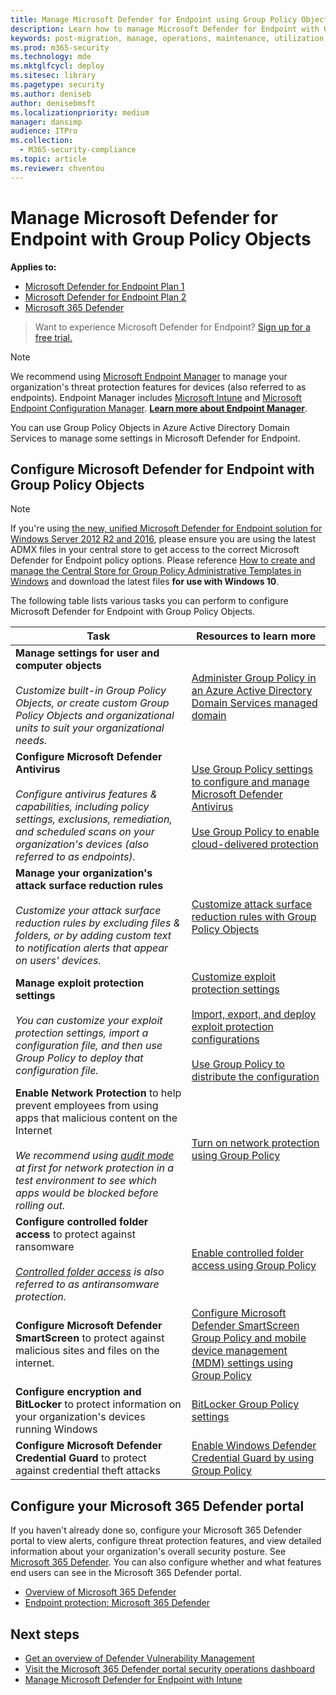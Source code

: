 ```yaml
---
title: Manage Microsoft Defender for Endpoint using Group Policy Objects
description: Learn how to manage Microsoft Defender for Endpoint with Group Policy Objects
keywords: post-migration, manage, operations, maintenance, utilization, PowerShell, Microsoft Defender for Endpoint, edr
ms.prod: m365-security
ms.technology: mde
ms.mktglfcycl: deploy
ms.sitesec: library
ms.pagetype: security
ms.author: deniseb
author: denisebmsft
ms.localizationpriority: medium
manager: dansimp
audience: ITPro
ms.collection:
  - M365-security-compliance
ms.topic: article
ms.reviewer: chventou
---
```


# Manage Microsoft Defender for Endpoint with Group Policy Objects

**Applies to:**
- [Microsoft Defender for Endpoint Plan 1](https://go.microsoft.com/fwlink/?linkid=2154037)
- [Microsoft Defender for Endpoint Plan 2](https://go.microsoft.com/fwlink/?linkid=2154037)
- [Microsoft 365 Defender](https://go.microsoft.com/fwlink/?linkid=2118804)

> Want to experience Microsoft Defender for Endpoint? [Sign up for a free trial.](https://signup.microsoft.com/create-account/signup?products=7f379fee-c4f9-4278-b0a1-e4c8c2fcdf7e&ru=https://aka.ms/MDEp2OpenTrial?ocid=docs-wdatp-exposedapis-abovefoldlink)

> [!NOTE]
> We recommend using [Microsoft Endpoint Manager](/mem) to manage your organization's threat protection features for devices (also referred to as endpoints). Endpoint Manager includes [Microsoft Intune](/mem/intune/fundamentals/what-is-intune) and [Microsoft Endpoint Configuration Manager](/mem/configmgr/core/understand/introduction). **[Learn more about Endpoint Manager](/mem/endpoint-manager-overview)**.

You can use Group Policy Objects in Azure Active Directory Domain Services to manage some settings in Microsoft Defender for Endpoint.

## Configure Microsoft Defender for Endpoint with Group Policy Objects

> [!NOTE]
> If you're using [the new, unified Microsoft Defender for Endpoint solution for Windows Server 2012 R2 and 2016](/microsoft-365/security/defender-endpoint/configure-server-endpoints#new-functionality-in-the-modern-unified-solution-for-windows-server-2012-r2-and-2016-preview), please ensure you are using the latest ADMX files in your central store to get access to the correct Microsoft Defender for Endpoint policy options. Please reference [How to create and manage the Central Store for Group Policy Administrative Templates in Windows](/troubleshoot/windows-client/group-policy/create-and-manage-central-store) and download the latest files **for use with Windows 10**. 

The following table lists various tasks you can perform to configure Microsoft Defender for Endpoint with Group Policy Objects.

|Task|Resources to learn more|
|---|---|
|**Manage settings for user and computer objects** <br/><br/> *Customize built-in Group Policy Objects, or create custom Group Policy Objects and organizational units to suit your organizational needs.*|[Administer Group Policy in an Azure Active Directory Domain Services managed domain](/azure/active-directory-domain-services/manage-group-policy)|
|**Configure Microsoft Defender Antivirus** <br/><br/> *Configure antivirus features & capabilities, including policy settings, exclusions, remediation, and scheduled scans on your organization's devices (also referred to as endpoints).*|[Use Group Policy settings to configure and manage Microsoft Defender Antivirus](/windows/security/threat-protection/microsoft-defender-antivirus/use-group-policy-microsoft-defender-antivirus) <br/><br/> [Use Group Policy to enable cloud-delivered protection](/windows/security/threat-protection/microsoft-defender-antivirus/enable-cloud-protection-microsoft-defender-antivirus#use-group-policy-to-enable-cloud-delivered-protection)|
|**Manage your organization's attack surface reduction rules** <br/><br/> *Customize your attack surface reduction rules by excluding files & folders, or by adding custom text to notification alerts that appear on users' devices.*|[Customize attack surface reduction rules with Group Policy Objects](/microsoft-365/security/defender-endpoint/attack-surface-reduction-rules-deployment-implement)|
|**Manage exploit protection settings** <br/><br/> *You can customize your exploit protection settings, import a configuration file, and then use Group Policy to deploy that configuration file.*|[Customize exploit protection settings](/microsoft-365/security/defender-endpoint/customize-exploit-protection) <br/><br/> [Import, export, and deploy exploit protection configurations](/microsoft-365/security/defender-endpoint/import-export-exploit-protection-emet-xml) <br/><br/> [Use Group Policy to distribute the configuration](/microsoft-365/security/defender-endpoint/import-export-exploit-protection-emet-xml#use-group-policy-to-distribute-the-configuration)|
|**Enable Network Protection** to help prevent employees from using apps that malicious content on the Internet <br/><br/> *We recommend using [audit mode](/microsoft-365/security/defender-endpoint/evaluate-network-protection) at first for network protection in a test environment to see which apps would be blocked before rolling out.*|[Turn on network protection using Group Policy](/microsoft-365/security/defender-endpoint/enable-network-protection#group-policy)|
|**Configure controlled folder access** to protect against ransomware <br/><br/> *[Controlled folder access](/microsoft-365/security/defender-endpoint/controlled-folders) is also referred to as antiransomware protection.*|[Enable controlled folder access using Group Policy](/microsoft-365/security/defender-endpoint/enable-controlled-folders#group-policy)|
|**Configure Microsoft Defender SmartScreen** to protect against malicious sites and files on the internet.|[Configure Microsoft Defender SmartScreen Group Policy and mobile device management (MDM) settings using Group Policy](/windows/security/threat-protection/microsoft-defender-smartscreen/microsoft-defender-smartscreen-available-settings#group-policy-settings)|
|**Configure encryption and BitLocker** to protect information on your organization's devices running Windows|[BitLocker Group Policy settings](/windows/security/information-protection/bitlocker/bitlocker-group-policy-settings)|
|**Configure Microsoft Defender Credential Guard** to protect against credential theft attacks|[Enable Windows Defender Credential Guard by using Group Policy](/windows/security/identity-protection/credential-guard/credential-guard-manage#enable-windows-defender-credential-guard-by-using-group-policy)|

## Configure your Microsoft 365 Defender portal

If you haven't already done so, configure your Microsoft 365 Defender portal to view alerts, configure threat protection features, and view detailed information about your organization's overall security posture. See [Microsoft 365 Defender](/microsoft-365/security/defender/microsoft-365-defender). You can also configure whether and what features end users can see in the Microsoft 365 Defender portal.

- [Overview of Microsoft 365 Defender](/microsoft-365/security/defender-endpoint/use)
- [Endpoint protection: Microsoft 365 Defender](/mem/intune/protect/endpoint-protection-windows-10#microsoft-defender-security-center)

## Next steps

- [Get an overview of Defender Vulnerability Management](/microsoft-365/security/defender-endpoint/next-gen-threat-and-vuln-mgt)
- [Visit the Microsoft 365 Defender portal security operations dashboard](/microsoft-365/security/defender-endpoint/security-operations-dashboard)
- [Manage Microsoft Defender for Endpoint with Intune](manage-mde-post-migration-intune.md)
